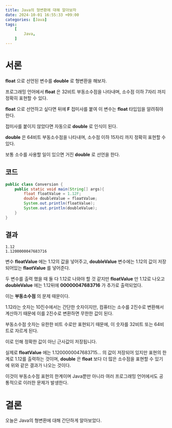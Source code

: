 ```yaml
---
title: Java의 형변환에 대해 알아보자
date: 2024-10-01 16:55:33 +09:00
categories: [Java]
tags:
    [
        Java,
    ]
---
```


# 서론  

**float** 으로 선언된 변수를 **double** 로 형변환을 해보자.  

프로그래밍 언어에서 **float** 은 32비트 부동소수점을 나타내며, 소수점 이하 7자리 까지 정확히 표현할 수 있다.  

**float** 으로 선언하고 싶다면 뒤에 **F** 접미사를 붙여 이 변수는 **float** 타입임을 알려줘야 한다.  

접미사를 붙이지 않았다면 자동으로 **double** 로 인식이 된다.  

**double** 은 64비트 부동소수점을 나타내며, 소수점 이하 15자리 까지 정확히 표현할 수 있다.  

보통 소수를 사용할 일이 있으면 거진 **double** 로 선언을 한다.  

## 코드  

~~~java
public class Conversion {
    public static void main(String[] args){
        float floatValue = 1.12F;
        double doubleValue = floatValue;
        System.out.println(floatValue);
        System.out.println(doubleValue);
    }
}
~~~  

## 결과  

~~~
1.12
1.1200000047683716
~~~  

변수 **floatValue** 에는 1.12의 값을 넣어주고, **doubleValue** 변수에는 1.12의 값이 저장되어있는 **flaotValue** 를 넣어준다.  

두 변수를 출력 했을 때 둘 다 1.12로 나와야 할 것 같지만 **floatValue** 만 1.12로 나오고 **doubleValue** 에는 1.12뒤에 **00000047683716** 가 추가로 출력되었다.  

이는 **부동소수점** 의 문제 때문이다.  

1.12라는 숫자는 10진수에서는 간단한 숫자이지만, 컴퓨터는 소수를 2진수로 변환해서 계산하기 때문에 이를 2진수로 변환하면 무한한 값이 된다.  

부동소수점 숫자는 유한한 비트 수로만 표현되기 때문에, 이 숫자를 32비트 또는 64비트로 자르게 된다.  

이로 인해 정확한 값이 아닌 근사값이 저장됩니다.  

실제로 **floatValue** 에는 1.1200000047683715... 의 값이 저장되어 있지만 표현의 한계로 1.12를 출력하는 것이며, **double** 은 **float** 보다 더 많은 소수점을 표현할 수 있기에 위와 같은 결과가 나오는 것이다.  

이것이 부동소수점 표현의 한계이며 Java뿐만 아니라 여러 프로그래밍 언어에서도 공통적으로 이러한 문제가 발생한다.  

# 결론  
오늘은 Java의 형변환에 대해 간단하게 알아보았다.